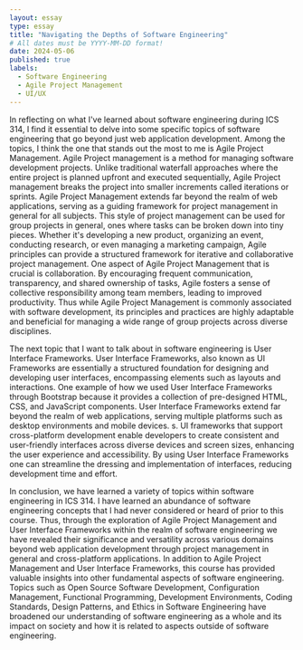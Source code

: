 ```yaml
---
layout: essay
type: essay
title: "Navigating the Depths of Software Engineering"
# All dates must be YYYY-MM-DD format!
date: 2024-05-06
published: true
labels:
  - Software Engineering
  - Agile Project Management
  - UI/UX
---
```


In reflecting on what I've learned about software engineering during ICS 314, I find it essential to delve into some specific topics of software engineering that go beyond just web application development. Among the topics, I think the one that stands out the most to me is Agile Project Management. Agile Project management is a method for managing software development projects. Unlike traditional waterfall approaches where the entire project is planned upfront and executed sequentially, Agile Project management breaks the project into smaller increments called iterations or sprints. Agile Project Management extends far beyond the realm of web applications, serving as a guiding framework for project management in general for all subjects. This style of project management can be used for group projects in general, ones where tasks can be broken down into tiny pieces. Whether it's developing a new product, organizing an event, conducting research, or even managing a marketing campaign, Agile principles can provide a structured framework for iterative and collaborative project management. One aspect of Agile Project Management that is crucial is collaboration. By encouraging frequent communication, transparency, and shared ownership of tasks, Agile fosters a sense of collective responsibility among team members, leading to improved productivity. Thus while Agile Project Management is commonly associated with software development, its principles and practices are highly adaptable and beneficial for managing a wide range of group projects across diverse disciplines. 

The next topic that I want to talk about in software engineering is User Interface Frameworks. User Interface Frameworks, also known as UI Frameworks are essentially a structured foundation for designing and developing user interfaces, encompassing elements such as layouts and interactions. One example of how we used User Interface Frameworks through Bootstrap because it provides a collection of pre-designed HTML, CSS, and JavaScript components. User Interface Frameworks extend far beyond the realm of web applications, serving multiple platforms such as desktop environments and mobile devices. s. UI frameworks that support cross-platform development enable developers to create consistent and user-friendly interfaces across diverse devices and screen sizes, enhancing the user experience and accessibility. By using User Interface Frameworks one can streamline the dressing and implementation of interfaces, reducing development time and effort. 

In conclusion, we have learned a variety of topics within software engineering in ICS 314. I have learned an abundance of software engineering concepts that I had never considered or heard of prior to this course. Thus, through  the exploration of Agile Project Management and User Interface Frameworks within the realm of software engineering we have revealed their significance and versatility across various domains beyond web application development through project management in general and cross-platform applications. In addition to Agile Project Management and User Interface Frameworks, this course has provided valuable insights into other fundamental aspects of software engineering. Topics such as Open Source Software Development, Configuration Management, Functional Programming, Development Environments, Coding Standards, Design Patterns, and Ethics in Software Engineering have broadened our understanding of software engineering as a whole and its impact on society and how it is related to aspects outside of software engineering. 
